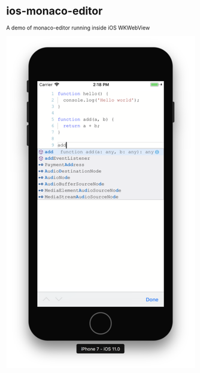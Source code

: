 # ios-monaco-editor
A demo of monaco-editor running inside iOS WKWebView

![screenshot](screenshot/screenshot.png)